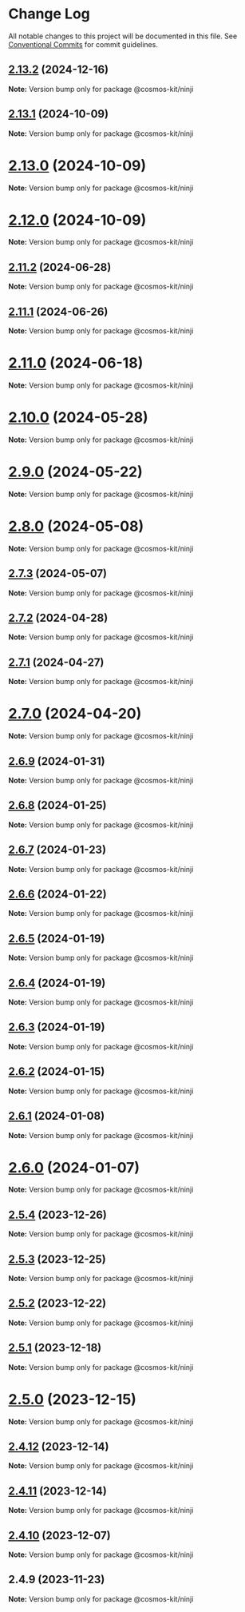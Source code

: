 # Change Log

All notable changes to this project will be documented in this file.
See [Conventional Commits](https://conventionalcommits.org) for commit guidelines.

## [2.13.2](https://github.com/cosmology-tech/cosmos-kit/compare/@cosmos-kit/ninji@2.13.1...@cosmos-kit/ninji@2.13.2) (2024-12-16)

**Note:** Version bump only for package @cosmos-kit/ninji





## [2.13.1](https://github.com/cosmology-tech/cosmos-kit/compare/@cosmos-kit/ninji@2.13.0...@cosmos-kit/ninji@2.13.1) (2024-10-09)

**Note:** Version bump only for package @cosmos-kit/ninji





# [2.13.0](https://github.com/cosmology-tech/cosmos-kit/compare/@cosmos-kit/ninji@2.12.0...@cosmos-kit/ninji@2.13.0) (2024-10-09)

**Note:** Version bump only for package @cosmos-kit/ninji





# [2.12.0](https://github.com/cosmology-tech/cosmos-kit/compare/@cosmos-kit/ninji@2.11.2...@cosmos-kit/ninji@2.12.0) (2024-10-09)

**Note:** Version bump only for package @cosmos-kit/ninji





## [2.11.2](https://github.com/cosmology-tech/cosmos-kit/compare/@cosmos-kit/ninji@2.11.1...@cosmos-kit/ninji@2.11.2) (2024-06-28)

**Note:** Version bump only for package @cosmos-kit/ninji





## [2.11.1](https://github.com/cosmology-tech/cosmos-kit/compare/@cosmos-kit/ninji@2.11.0...@cosmos-kit/ninji@2.11.1) (2024-06-26)

**Note:** Version bump only for package @cosmos-kit/ninji





# [2.11.0](https://github.com/cosmology-tech/cosmos-kit/compare/@cosmos-kit/ninji@2.10.0...@cosmos-kit/ninji@2.11.0) (2024-06-18)

**Note:** Version bump only for package @cosmos-kit/ninji





# [2.10.0](https://github.com/cosmology-tech/cosmos-kit/compare/@cosmos-kit/ninji@2.9.0...@cosmos-kit/ninji@2.10.0) (2024-05-28)

**Note:** Version bump only for package @cosmos-kit/ninji





# [2.9.0](https://github.com/cosmology-tech/cosmos-kit/compare/@cosmos-kit/ninji@2.8.0...@cosmos-kit/ninji@2.9.0) (2024-05-22)

**Note:** Version bump only for package @cosmos-kit/ninji





# [2.8.0](https://github.com/cosmology-tech/cosmos-kit/compare/@cosmos-kit/ninji@2.7.3...@cosmos-kit/ninji@2.8.0) (2024-05-08)

**Note:** Version bump only for package @cosmos-kit/ninji





## [2.7.3](https://github.com/cosmology-tech/cosmos-kit/compare/@cosmos-kit/ninji@2.7.2...@cosmos-kit/ninji@2.7.3) (2024-05-07)

**Note:** Version bump only for package @cosmos-kit/ninji

## [2.7.2](https://github.com/cosmology-tech/cosmos-kit/compare/@cosmos-kit/ninji@2.7.1...@cosmos-kit/ninji@2.7.2) (2024-04-28)

**Note:** Version bump only for package @cosmos-kit/ninji

## [2.7.1](https://github.com/cosmology-tech/cosmos-kit/compare/@cosmos-kit/ninji@2.7.0...@cosmos-kit/ninji@2.7.1) (2024-04-27)

**Note:** Version bump only for package @cosmos-kit/ninji

# [2.7.0](https://github.com/cosmology-tech/cosmos-kit/compare/@cosmos-kit/ninji@2.6.9...@cosmos-kit/ninji@2.7.0) (2024-04-20)

**Note:** Version bump only for package @cosmos-kit/ninji

## [2.6.9](https://github.com/cosmology-tech/cosmos-kit/compare/@cosmos-kit/ninji@2.6.8...@cosmos-kit/ninji@2.6.9) (2024-01-31)

**Note:** Version bump only for package @cosmos-kit/ninji

## [2.6.8](https://github.com/cosmology-tech/cosmos-kit/compare/@cosmos-kit/ninji@2.6.7...@cosmos-kit/ninji@2.6.8) (2024-01-25)

**Note:** Version bump only for package @cosmos-kit/ninji

## [2.6.7](https://github.com/cosmology-tech/cosmos-kit/compare/@cosmos-kit/ninji@2.6.6...@cosmos-kit/ninji@2.6.7) (2024-01-23)

**Note:** Version bump only for package @cosmos-kit/ninji

## [2.6.6](https://github.com/cosmology-tech/cosmos-kit/compare/@cosmos-kit/ninji@2.6.5...@cosmos-kit/ninji@2.6.6) (2024-01-22)

**Note:** Version bump only for package @cosmos-kit/ninji

## [2.6.5](https://github.com/cosmology-tech/cosmos-kit/compare/@cosmos-kit/ninji@2.6.4...@cosmos-kit/ninji@2.6.5) (2024-01-19)

**Note:** Version bump only for package @cosmos-kit/ninji

## [2.6.4](https://github.com/cosmology-tech/cosmos-kit/compare/@cosmos-kit/ninji@2.6.3...@cosmos-kit/ninji@2.6.4) (2024-01-19)

**Note:** Version bump only for package @cosmos-kit/ninji

## [2.6.3](https://github.com/cosmology-tech/cosmos-kit/compare/@cosmos-kit/ninji@2.6.2...@cosmos-kit/ninji@2.6.3) (2024-01-19)

**Note:** Version bump only for package @cosmos-kit/ninji

## [2.6.2](https://github.com/cosmology-tech/cosmos-kit/compare/@cosmos-kit/ninji@2.6.1...@cosmos-kit/ninji@2.6.2) (2024-01-15)

**Note:** Version bump only for package @cosmos-kit/ninji

## [2.6.1](https://github.com/cosmology-tech/cosmos-kit/compare/@cosmos-kit/ninji@2.6.0...@cosmos-kit/ninji@2.6.1) (2024-01-08)

**Note:** Version bump only for package @cosmos-kit/ninji

# [2.6.0](https://github.com/cosmology-tech/cosmos-kit/compare/@cosmos-kit/ninji@2.5.4...@cosmos-kit/ninji@2.6.0) (2024-01-07)

**Note:** Version bump only for package @cosmos-kit/ninji

## [2.5.4](https://github.com/cosmology-tech/cosmos-kit/compare/@cosmos-kit/ninji@2.5.3...@cosmos-kit/ninji@2.5.4) (2023-12-26)

**Note:** Version bump only for package @cosmos-kit/ninji

## [2.5.3](https://github.com/cosmology-tech/cosmos-kit/compare/@cosmos-kit/ninji@2.5.2...@cosmos-kit/ninji@2.5.3) (2023-12-25)

**Note:** Version bump only for package @cosmos-kit/ninji

## [2.5.2](https://github.com/cosmology-tech/cosmos-kit/compare/@cosmos-kit/ninji@2.5.1...@cosmos-kit/ninji@2.5.2) (2023-12-22)

**Note:** Version bump only for package @cosmos-kit/ninji

## [2.5.1](https://github.com/cosmology-tech/cosmos-kit/compare/@cosmos-kit/ninji@2.5.0...@cosmos-kit/ninji@2.5.1) (2023-12-18)

**Note:** Version bump only for package @cosmos-kit/ninji

# [2.5.0](https://github.com/cosmology-tech/cosmos-kit/compare/@cosmos-kit/ninji@2.4.12...@cosmos-kit/ninji@2.5.0) (2023-12-15)

**Note:** Version bump only for package @cosmos-kit/ninji

## [2.4.12](https://github.com/cosmology-tech/cosmos-kit/compare/@cosmos-kit/ninji@2.4.11...@cosmos-kit/ninji@2.4.12) (2023-12-14)

**Note:** Version bump only for package @cosmos-kit/ninji

## [2.4.11](https://github.com/cosmology-tech/cosmos-kit/compare/@cosmos-kit/ninji@2.4.10...@cosmos-kit/ninji@2.4.11) (2023-12-14)

**Note:** Version bump only for package @cosmos-kit/ninji

## [2.4.10](https://github.com/cosmology-tech/cosmos-kit/compare/@cosmos-kit/ninji@2.4.9...@cosmos-kit/ninji@2.4.10) (2023-12-07)

**Note:** Version bump only for package @cosmos-kit/ninji

## 2.4.9 (2023-11-23)

**Note:** Version bump only for package @cosmos-kit/ninji
